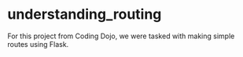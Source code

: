 # understanding_routing

For this project from Coding Dojo, we were tasked with making simple routes using Flask.
